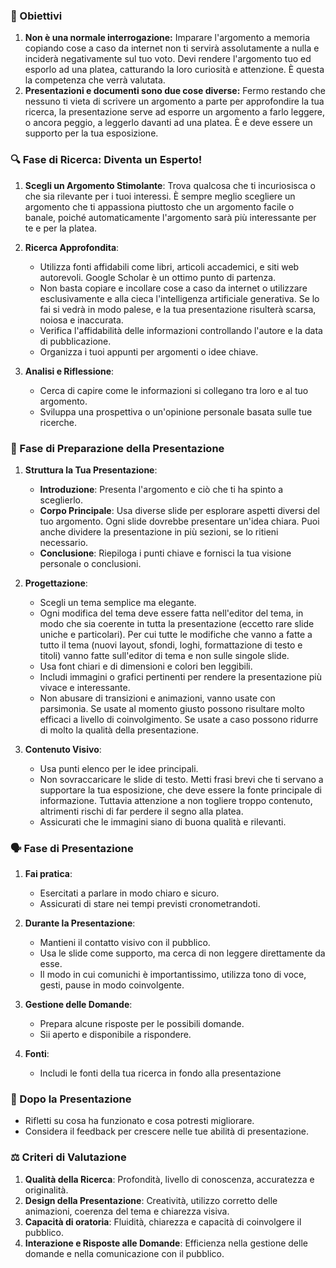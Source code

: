 ### 🎯 Obiettivi
1. **Non è una normale interrogazione:** Imparare l'argomento a memoria copiando cose a caso da internet non ti servirà assolutamente a nulla e inciderà negativamente sul tuo voto. Devi rendere l'argomento tuo ed esporlo ad una platea, catturando la loro curiosità e attenzione. È questa la competenza che verrà valutata.
2. **Presentazioni e documenti sono due cose diverse:** Fermo restando che nessuno ti vieta di scrivere un argomento a parte per approfondire la tua ricerca, la presentazione serve ad esporre un argomento a farlo leggere, o ancora peggio, a leggerlo davanti ad una platea. È e deve essere un supporto per la tua esposizione.
### 🔍 Fase di Ricerca: Diventa un Esperto!

1. **Scegli un Argomento Stimolante**: Trova qualcosa che ti incuriosisca o che sia rilevante per i tuoi interessi. È sempre meglio scegliere un argomento che ti appassiona piuttosto che un argomento facile o banale, poiché automaticamente l'argomento sarà più interessante per te e per la platea.

2. **Ricerca Approfondita**:
   - Utilizza fonti affidabili come libri, articoli accademici, e siti web autorevoli. Google Scholar è un ottimo punto di partenza.
   - Non basta copiare e incollare cose a caso da internet o utilizzare esclusivamente e alla cieca l'intelligenza artificiale generativa. Se lo fai si vedrà in modo palese, e la tua presentazione risulterà scarsa, noiosa e inaccurata.
   - Verifica l'affidabilità delle informazioni controllando l'autore e la data di pubblicazione.
   - Organizza i tuoi appunti per argomenti o idee chiave.

3. **Analisi e Riflessione**:
   - Cerca di capire come le informazioni si collegano tra loro e al tuo argomento.
   - Sviluppa una prospettiva o un'opinione personale basata sulle tue ricerche.

### 📝 Fase di Preparazione della Presentazione

1. **Struttura la Tua Presentazione**:
   - **Introduzione**: Presenta l'argomento e ciò che ti ha spinto a sceglierlo.
   - **Corpo Principale**: Usa diverse slide per esplorare aspetti diversi del tuo argomento. Ogni slide dovrebbe presentare un'idea chiara. Puoi anche dividere la presentazione in più sezioni, se lo ritieni necessario.
   - **Conclusione**: Riepiloga i punti chiave e fornisci la tua visione personale o conclusioni.

2. **Progettazione**:
   - Scegli un tema semplice ma elegante.
   - Ogni modifica del tema deve essere fatta nell'editor del tema, in modo che sia coerente in tutta la presentazione (eccetto rare slide uniche e particolari). Per cui tutte le modifiche che vanno a fatte a tutto il tema (nuovi layout, sfondi, loghi, formattazione di testo e titoli) vanno fatte sull'editor di tema e non sulle singole slide.
   - Usa font chiari e di dimensioni e colori ben leggibili.
   - Includi immagini o grafici pertinenti per rendere la presentazione più vivace e interessante.
   - Non abusare di transizioni e animazioni, vanno usate con parsimonia. Se usate al momento giusto possono risultare molto efficaci a livello di coinvolgimento. Se usate a caso possono ridurre di molto la qualità della presentazione.

3. **Contenuto Visivo**:
   - Usa punti elenco per le idee principali.
   - Non sovraccaricare le slide di testo. Metti frasi brevi che ti servano a supportare la tua esposizione, che deve essere la fonte principale di informazione. Tuttavia attenzione a non togliere troppo contenuto, altrimenti rischi di far perdere il segno alla platea.
   - Assicurati che le immagini siano di buona qualità e rilevanti.

### 🗣️ Fase di Presentazione

1. **Fai pratica**: 
   - Esercitati a parlare in modo chiaro e sicuro. 
   - Assicurati di stare nei tempi previsti cronometrandoti.

2. **Durante la Presentazione**:
   - Mantieni il contatto visivo con il pubblico.
   - Usa le slide come supporto, ma cerca di non leggere direttamente da esse.
   - Il modo in cui comunichi è importantissimo, utilizza tono di voce, gesti, pause in modo coinvolgente.

3. **Gestione delle Domande**:
   - Prepara alcune risposte per le possibili domande.
   - Sii aperto e disponibile a rispondere.

4. **Fonti**:
   - Includi le fonti della tua ricerca in fondo alla presentazione 

### 💭 Dopo la Presentazione

- Rifletti su cosa ha funzionato e cosa potresti migliorare.
- Considera il feedback per crescere nelle tue abilità di presentazione.

### ⚖️ Criteri di Valutazione

1. **Qualità della Ricerca**: Profondità, livello di conoscenza, accuratezza e originalità.
2. **Design della Presentazione**: Creatività, utilizzo corretto delle animazioni, coerenza del tema e chiarezza visiva.
3. **Capacità di oratoria**: Fluidità, chiarezza e capacità di coinvolgere il pubblico.
4. **Interazione e Risposte alle Domande**: Efficienza nella gestione delle domande e nella comunicazione con il pubblico.